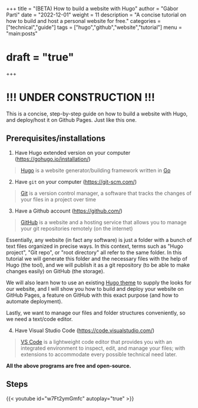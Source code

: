 +++
title = "(BETA) How to build a website with Hugo"
author = "Gábor Parti"
date = "2022-12-01"
weight = 11
description = "A concise tutorial on how to build and host a personal website for free."
categories = ["technical","guide"]
tags = ["hugo","github","website","tutorial"]
menu = "main:posts"
# draft = "true"
+++

# !!! UNDER CONSTRUCTION !!!

This is a concise, step-by-step guide on how to build a website with Hugo, and deploy/host it on Github Pages. Just like this one.

## Prerequisites/installations

1. Have Hugo extended version on your computer (https://gohugo.io/installation/)

> [Hugo](https://www.youtube.com/watch?v=0RKpf3rK57I) is a website generator/building framework written in [Go](https://www.youtube.com/watch?v=446E-r0rXHI)

2. Have `git` on your computer (https://git-scm.com/)

> [Git](https://www.youtube.com/watch?v=hwP7WQkmECE) is a version control manager, a software that tracks the changes of your files in a project over time

3. Have a Github account (https://github.com/)

> [GitHub](https://www.youtube.com/watch?v=HkdAHXoRtos) is a website and a hosting service that allows you to manage your git repositories remotely (on the internet)

Essentially, any website (in fact any software) is just a folder with a bunch of text files organized in precise ways. In this context, terms such as "Hugo project", "Git repo", or "root directory" all refer to the same folder. In this tutorial we will generate this folder and the necessary files with the help of Hugo (the tool), and we will publish it as a git repository (to be able to make changes easily) on GitHub (the storage).

We will also learn how to use an existing [Hugo theme](https://themes.gohugo.io/) to supply the looks for our website, and I will show you how to build and deploy your website on GitHub Pages, a feature on GitHub with this exact purpose (and how to automate deployment).

Lastly, we want to manage our files and folder structures conveniently, so we need a text/code editor.

4. Have Visual Studio Code (https://code.visualstudio.com/)

> [VS Code](https://www.youtube.com/watch?v=KMxo3T_MTvY) is a lightweight code editor that provides you with an integrated environment to inspect, edit, and manage your files; with extensions to accommodate every possible technical need later.

**All the above programs are free and open-source.**

## Steps

{{< youtube id="w7Ft2ymGmfc" autoplay="true" >}}